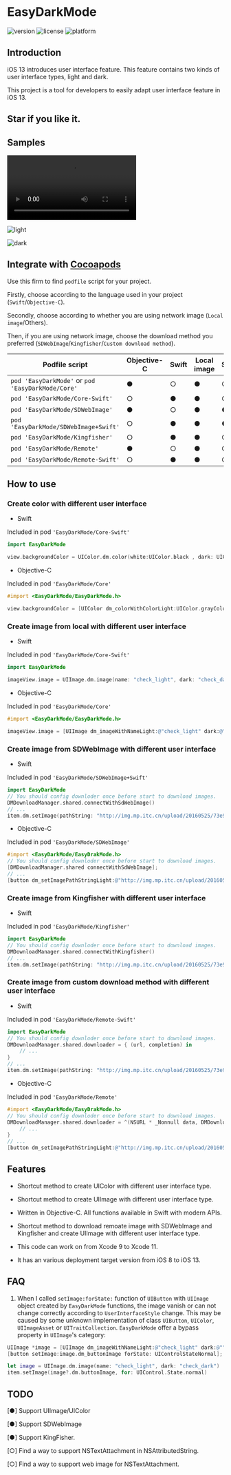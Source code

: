 # EasyDarkMode

![version](https://img.shields.io/cocoapods/v/EasyDarkMode)
![license](https://img.shields.io/github/license/Elenionl/EasyDarkMode)
![platform](https://img.shields.io/cocoapods/p/EasyDarkMode)

## Introduction

iOS 13 introduces user interface feature. This feature contains two kinds of user interface types, light and dark.

This project is a tool for developers to easily adapt user interface feature in iOS 13.

## **Star** if you like it.

## Samples

![video](https://raw.githubusercontent.com/Elenionl/EasyDarkMode/master/Sample/demo.mov?token=AD5OKW6SDH6NR7ZNXDIYRDK5MKS7U)

![light](https://github.com/Elenionl/EasyDarkMode/blob/master/Sample/image_light.png?raw=true)

![dark](https://github.com/Elenionl/EasyDarkMode/blob/master/Sample/image_dark.png?raw=true)

## Integrate with [Cocoapods](https://cocoapods.org)

Use this firm to find `podfile` script for your project.

Firstly, choose according to the language used in your project (`Swift`/`Objective-C`).

Secondly, choose according to whether you are using network image  (`Local image`/Others).

Then, if you are using network image, choose the download method you preferred (`SDWebImage`/`Kingfisher`/`Custom download method`).

|Podfile script | Objective-C | Swift | Local image | SDWebImage | Kingfisher | Custom download |
| --- | --- | --- | --- | --- | --- | --- |
 `pod 'EasyDarkMode'` or `pod 'EasyDarkMode/Core'` | ● | ○ | ● | ○ | ○ | ○ |
| `pod 'EasyDarkMode/Core-Swift'` | ○ | ● | ● | ○ | ○ | ○ |
| `pod 'EasyDarkMode/SDWebImage'` | ● | ○ | ● | ● | ○ | ○ |
| `pod 'EasyDarkMode/SDWebImage+Swift'` | ○ | ● | ● | ● | ○ | ○ |
| `pod 'EasyDarkMode/Kingfisher'` | ○ | ● | ● | ○ | ● | ○ |
| `pod 'EasyDarkMode/Remote'` | ● | ○ | ● | ○ | ○ | ● |
| `pod 'EasyDarkMode/Remote-Swift'` | ○ | ● | ● | ○ | ○ | ● |

## How to use

### Create color with different user interface

* Swift

Included in pod `'EasyDarkMode/Core-Swift'`

``` Swift
import EasyDarkMode

view.backgroundColor = UIColor.dm.color(white:UIColor.black , dark: UIColor.white)
```

* Objective-C

Included in pod `'EasyDarkMode/Core'`

``` Objective-C
#import <EasyDarkMode/EasyDarkMode.h>

view.backgroundColor = [UIColor dm_colorWithColorLight:UIColor.grayColor dark:UIColor.whiteColor];
```

### Create image from local with different user interface

* Swift

Included in pod `'EasyDarkMode/Core-Swift'`

``` Swift
import EasyDarkMode

imageView.image = UIImage.dm.image(name: "check_light", dark: "check_dark")
```

* Objective-C

Included in pod `'EasyDarkMode/Core'`

``` Objective-C
#import <EasyDarkMode/EasyDarkMode.h>

imageView.image = [UIImage dm_imageWithNameLight:@"check_light" dark:@""check_dark""];
```

### Create image from SDWebImage with different user interface

* Swift

Included in pod `'EasyDarkMode/SDWebImage+Swift'`

``` Swift
import EasyDarkMode
// You should config downloder once before start to download images.
DMDownloadManager.shared.connectWithSdWebImage()
// ...
item.dm.setImage(pathString: "http://img.mp.itc.cn/upload/20160525/73e975795bf94f82baf43315f89a30b1_th.jpg", dark: "http://img.mp.itc.cn/upload/20160525/5d6588b3c928495a9ee0eb2b0b672936_th.jpg", for: UIControl.State.normal)
```

* Objective-C

Included in pod `'EasyDarkMode/SDWebImage'`

``` Objective-C
#import <EasyDarkMode/EasyDrakMode.h>
// You should config downloder once before start to download images.
[DMDownloadManager.shared connectWithSdWebImage];
// ...
[button dm_setImagePathStringLight:@"http://img.mp.itc.cn/upload/20160525/73e975795bf94f82baf43315f89a30b1_th.jpg" dark:@"http://img.mp.itc.cn/upload/20160525/5d6588b3c928495a9ee0eb2b0b672936_th.jpg" forState:UIControlStateNnormal];
```

### Create image from Kingfisher with different user interface

* Swift

Included in pod `'EasyDarkMode/Kingfisher'`

``` Swift
import EasyDarkMode
// You should config downloder once before start to download images.
DMDownloadManager.shared.connectWithKingfisher()
// ...
item.dm.setImage(pathString: "http://img.mp.itc.cn/upload/20160525/73e975795bf94f82baf43315f89a30b1_th.jpg", dark: "http://img.mp.itc.cn/upload/20160525/5d6588b3c928495a9ee0eb2b0b672936_th.jpg", for: UIControl.State.normal)
```

### Create image from custom download method with different user interface

* Swift

Included in pod `'EasyDarkMode/Remote-Swift'`

``` Swift
import EasyDarkMode
// You should config downloder once before start to download images.
DMDownloadManager.shared.downloader = { (url, completion) in
    // ...
}
// ...
item.dm.setImage(pathString: "http://img.mp.itc.cn/upload/20160525/73e975795bf94f82baf43315f89a30b1_th.jpg", dark: "http://img.mp.itc.cn/upload/20160525/5d6588b3c928495a9ee0eb2b0b672936_th.jpg", for: UIControl.State.normal)
```

* Objective-C

Included in pod `'EasyDarkMode/Remote'`

``` Objective-C
#import <EasyDarkMode/EasyDrakMode.h>
// You should config downloder once before start to download images.
DMDownloadManager.shared.downloader = ^(NSURL * _Nonnull data, DMDownloadHandler  _Nonnull completion) {
    // ...
}
// ...
[button dm_setImagePathStringLight:@"http://img.mp.itc.cn/upload/20160525/73e975795bf94f82baf43315f89a30b1_th.jpg" dark:@"http://img.mp.itc.cn/upload/20160525/5d6588b3c928495a9ee0eb2b0b672936_th.jpg" forState:UIControlStateNnormal];
```

## Features

* Shortcut method to create UIColor with different user interface type.

* Shortcut method to create UIImage with different user interface type.

* Written in Objective-C. All functions available in Swift with modern APIs.

* Shortcut method to download remoate image with SDWebImage and Kingfisher and create UIImage with different user interface type.

* This code can work on from Xcode 9 to Xcode 11.

* It has an various deployment target version from iOS 8 to iOS 13.

## FAQ

1. When I called `setImage:forState:` function of `UIButton` with `UIImage` object created by `EasyDarkMode` functions, the image vanish or can not change correctly according to `UserInterfaceStyle` change.
This may be caused by some unknown implementation of class `UIButton`, `UIColor`, `UIImageAsset` or `UITraitCollection`. `EasyDarkMode` offer a bypass property in `UIImage`'s category:
``` Objective-C
UIImage *image = [UIImage dm_imageWithNameLight:@"check_light" dark:@""check_dark""];
[button setImage:image.dm_buttonImage forState: UIControlStateNormal];
```

``` Swift
let image = UIImage.dm.image(name: "check_light", dark: "check_dark")
item.setImage(image?.dm.buttonImage, for: UIControl.State.normal)
```


## TODO

[●] Support UIImage/UIColor

[●] Support SDWebImage

[●] Support KingFisher.

[○] Find a way to support NSTextAttachment in NSAttributedString.

[○] Find a way to support web image for NSTextAttachment.
